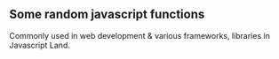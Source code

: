## Some random javascript functions 
Commonly used in web development & various frameworks, libraries in Javascript Land.